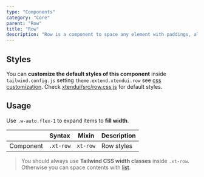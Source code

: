 ```yaml
---
type: "Components"
category: "Core"
parent: "Row"
title: "Row"
description: "Row is a component to space any element with paddings, also spaces vertically."
---
```


## Styles

You can **customize the default styles of this component** inside `tailwind.config.js` setting `theme.extend.xtendui.row` see [css customization](/components/global/preset#customization). Check [xtendui/src/row.css.js](https://github.com/xtendui/xtendui/blob/master/src/row.css.js) for default styles.

## Usage

Use `.w-auto.flex-1` to expand items to **fill width**.

<div class="xt-overflow-sub overflow-y-hidden overflow-x-scroll my-5 xt-my-auto w-full">

|                      | Syntax                          | Mixin            | Description                   |
| ----------------------- | ----------------------------------------- | -----------------------------| ----------------------------- |
| Component                  | `.xt-row`                     | `xt-row`                | Row styles            |

</div>

> You should always use **Tailwind CSS width classes** inside `.xt-row`. Otherwise you can space contents with [list](/components/list).

<demo>
  <demoinline src="demos/components/row/usage">
  </demoinline>
</demo>
